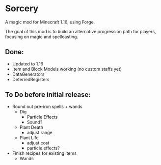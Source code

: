 # Sorcery
A magic mod  for Minecraft 1.16, using Forge.

The goal of this mod is to build an alternative progression path for players, focusing on magic and spellcasting.


## Done:
* Updated to 1.16
* Item and Block Models working (no custom staffs yet)
* DataGenerators
* DeferredRegisters

## To Do before initial release:
* Round out pre-iron spells + wands
    * Dig
        * Particle Effects
        * Sound?
    * Plant Death
        * adjust range
    * Plant Life
        * adjust cost
        * particle effects?
* Finish recipes for existing items
    * Wands
